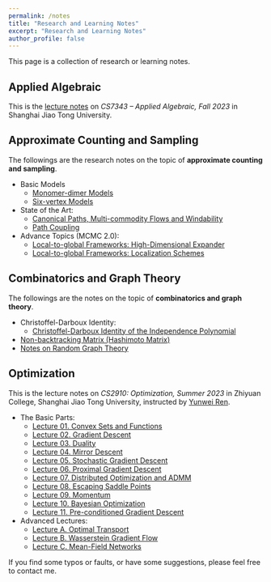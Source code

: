 ```yaml
---
permalink: /notes
title: "Research and Learning Notes"
excerpt: "Research and Learning Notes"
author_profile: false
---
```


This page is a collection of research or learning notes.

## Applied Algebraic
This is the [lecture notes](../files/applied%20algebraic/notes-applied%20algebraic.pdf) on *CS7343 – Applied Algebraic, Fall 2023* in Shanghai Jiao Tong University.

## Approximate Counting and Sampling
The followings are the research notes on the topic of **approximate counting and sampling**.
* Basic Models
  * [Monomer-dimer Models](../files/approximate%20counting%20and%20sampling/monomer-dimer.pdf)
  * [Six-vertex Models](../files/approximate%20counting%20and%20sampling/six-vertex.pdf)
* State of the Art:
  * [Canonical Paths, Multi-commodity Flows and Windability](../files/approximate%20counting%20and%20sampling/winding.pdf)
  * [Path Coupling](../files/approximate%20counting%20and%20sampling/path-coupling.pdf)
* Advance Topics (MCMC 2.0):
  * [Local-to-global Frameworks: High-Dimensional Expander](../files/approximate%20counting%20and%20sampling/simplicial-complex.pdf)
  * [Local-to-global Frameworks: Localization Schemes](../files/approximate%20counting%20and%20sampling/localization-scheme.pdf)

## Combinatorics and Graph Theory
The followings are the notes on the topic of **combinatorics and graph theory**.
* Christoffel-Darboux Identity:
  * [Christoffel-Darboux Identity of the Independence Polynomial](../files/combinatorics%20and%20graph%20theory/Christoffel-Darboux-identity.pdf)
* [Non-backtracking Matrix (Hashimoto Matrix)](../files/combinatorics%20and%20graph%20theory/non-backtracking.pdf)
* [Notes on Random Graph Theory](../files/combinatorics%20and%20graph%20theory/random-graph-notes.pdf)

## Optimization
This is the lecture notes on *CS2910: Optimization, Summer 2023* in Zhiyuan College, Shanghai Jiao Tong University, instructed by [Yunwei Ren](https://yunwei-ren.me/).
* The Basic Parts:
  * [Lecture 01. Convex Sets and Functions](../files/optimization/1-convex%20sets%20and%20functions.pdf)
  * [Lecture 02. Gradient Descent](../files/optimization/2-gradient%20descent.pdf)
  * [Lecture 03. Duality](../files/optimization/3-duality.pdf)
  * [Lecture 04. Mirror Descent](../files/optimization/4-mirror%20descent.pdf)
  * [Lecture 05. Stochastic Gradient Descent](../files/optimization/5-stochastic%20gradient%20descent.pdf)
  * [Lecture 06. Proximal Gradient Descent](../files/optimization/6-proximal%20gradient%20descent.pdf)
  * [Lecture 07. Distributed Optimization and ADMM](../files/optimization/7-distributed%20optimization%20and%20ADMM.pdf)
  * [Lecture 08. Escaping Saddle Points](../files/optimization/8-escaping%20saddle%20points.pdf)
  * [Lecture 09. Momentum](../files/optimization/9-momentum.pdf)
  * [Lecture 10. Bayesian Optimization](../files/optimization/10-Bayesian%20optimization.pdf)
  * [Lecture 11. Pre-conditioned Gradient Descent](../files/optimization/11-pre-conditioned%20gradient%20descent.pdf)
* Advanced Lectures:
  * [Lecture A. Optimal Transport](../files/optimization/A-optimal%20transport.pdf)
  * [Lecture B. Wasserstein Gradient Flow](../files/optimization/B-Wasserstein%20gradient%20flow.pdf)
  * [Lecture C. Mean-Field Networks](../files/optimization/C-mean-field%20networks.pdf)

If you find some typos or faults, or have some suggestions, please feel free to contact me.
